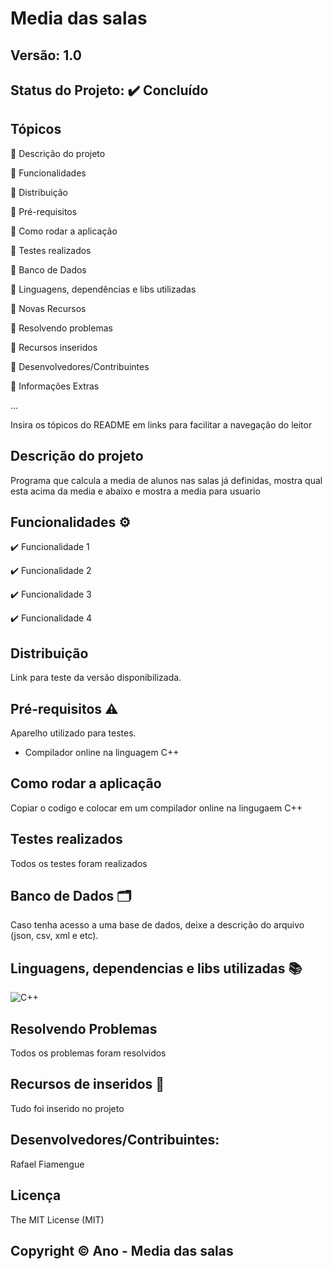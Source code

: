 # Media das salas
## Versão: 1.0 
## Status do Projeto: ✔️ Concluído

## Tópicos
🔹 Descrição do projeto 

🔹 Funcionalidades

🔹 Distribuição

🔹 Pré-requisitos

🔹 Como rodar a aplicação

🔹 Testes realizados

🔹 Banco de Dados

🔹 Linguagens, dependências e libs utilizadas

🔹 Novas Recursos

🔹 Resolvendo problemas

🔹 Recursos inseridos 

🔹 Desenvolvedores/Contribuintes

🔹 Informações Extras


...

Insira os tópicos do README em links para facilitar a navegação do leitor

## Descrição do projeto
Programa que calcula a media de alunos nas salas já definidas, mostra qual esta acima da media e abaixo e mostra a media para usuario

## Funcionalidades ⚙️
✔️ Funcionalidade 1

✔️ Funcionalidade 2

✔️ Funcionalidade 3

✔️ Funcionalidade 4

## Distribuição
Link para teste da versão disponibilizada.

## Pré-requisitos ⚠️    
Aparelho utilizado para testes.
- Compilador online na linguagem C++

## Como rodar a aplicação 
Copiar o codigo e colocar em um compilador online na lingugaem C++

## Testes realizados
Todos os testes foram realizados

## Banco de Dados 🗂️
Caso tenha acesso a uma base de dados, deixe a descrição do arquivo (json, csv, xml e etc).

## Linguagens, dependencias e libs utilizadas 📚
![C++]([https://img.shields.io/badge/Android-3DDC84?style=for-the-badge&logo=android&logoColor=white](https://img.shields.io/badge/C%2B%2B-00599C?style=for-the-badge&logo=c%2B%2B&logoColor=white))


## Resolvendo Problemas 
Todos os problemas foram resolvidos

## Recursos de inseridos 🧰
Tudo foi inserido no  projeto

## Desenvolvedores/Contribuintes:
Rafael Fiamengue

## Licença
The MIT License (MIT)

## Copyright ©️ Ano - Media das salas
